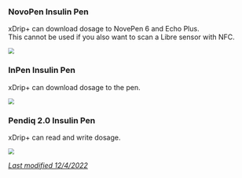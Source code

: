 ### NovoPen Insulin Pen

xDrip+ can download dosage to NovePen 6 and Echo Plus.  
This cannot be used if you also want to scan a Libre sensor with NFC.

<img src="../images/M-S-NP.png" style="zoom:75%;" />

### InPen Insulin Pen

xDrip+ can download dosage to the pen.

<img src="../images/M-S-IP.png" style="zoom:75%;" />

### Pendiq 2.0 Insulin Pen

xDrip+ can read and write dosage.

<img src="../images/M-S-PI.png" style="zoom:75%;" />

</br>

[*Last modified 12/4/2022*](https://github.com/NightscoutFoundation/xDrip/releases/tag/2022.04.11)
